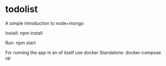 # todolist
A simple introduction to node+mongo

Install:
npm install

Run:
npm start

For running the app in an of itself use docker
Standalone:
docker-compose up
